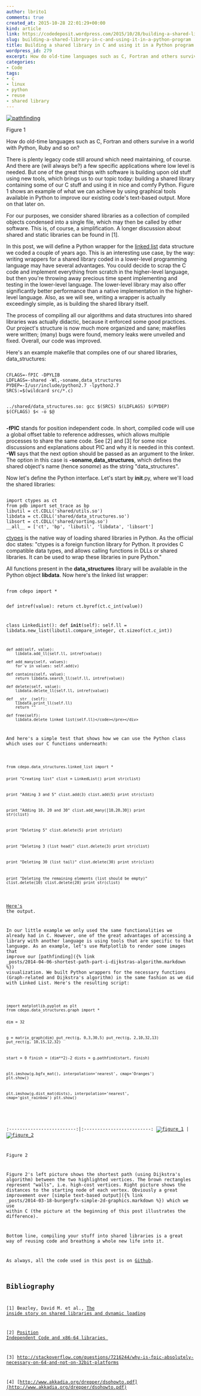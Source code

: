 ```yaml
---
author: lbrito1
comments: true
created_at: 2015-10-28 22:01:29+00:00
kind: article
link: https://codedeposit.wordpress.com/2015/10/28/building-a-shared-library-in-c-and-using-it-in-a-python-program/
slug: building-a-shared-library-in-c-and-using-it-in-a-python-program
title: Building a shared library in C and using it in a Python program
wordpress_id: 279
excerpt: How do old-time languages such as C, Fortran and others survive in a world with Python, Ruby and so on?
categories:
- Code
tags:
- c
- linux
- python
- reuse
- shared library
---
```


[![pathfinding](/assets/images/codedeposit/2015/10/pathfinding.png?w=660)](/assets/images/codedeposit/2015/10/pathfinding.png)

Figure 1

How do old-time languages such as C, Fortran and others survive in a world with Python, Ruby and so on?

There is plenty legacy code still around which need maintaining, of course. And there are (will always be?) a few specific applications where low level is needed. But one of the great things with software is building upon old stuff using new tools, which brings us to our topic today: building a shared library containing some of our C stuff and using it in nice and comfy Python. Figure 1 shows an example of what we can achieve by using graphical tools available in Python to improve our existing code's text-based output. More on that later on.

For our purposes, we consider shared libraries as a collection of compiled objects condensed into a single file, which may then be called by other software. This is, of course, a simplification. A longer discussion about shared and static libraries can be found in [1].

<!-- more -->

In this post, we will define a Python wrapper for the [linked list](https://codedeposit.wordpress.com/2014/02/14/3/) data structure we coded a couple of years ago. This is an interesting use case, by the way: writing wrappers for a shared library coded in a lower-level programming language may have several advantages. You could decide to scrap the C code and implement everything from scratch in the higher-level language, but then you're throwing away precious time spent implementing and testing in the lower-level language. The lower-level library may also offer significantly better performance than a native implementation in the higher-level language. Also, as we will see, writing a wrapper is actually exceedingly simple, as is building the shared library itself.

The process of compiling all our algorithms and data structures into shared libraries was actually didactic, because it enforced some good practices. Our project's structure is now much more organized and sane; makefiles were written; (many) bugs were found, memory leaks were unveiled and fixed. Overall, our code was improved.

Here's an example makefile that compiles one of our shared libraries, data_structures:

<div class="highlight"><pre><code class="language-make">
CFLAGS=-fPIC -DPYLIB
LDFLAGS=-shared -Wl,-soname,data_structures
PYDEP=-I/usr/include/python2.7 -lpython2.7
SRCS:=$(wildcard src/*.c)

../shared/data_structures.so:
	gcc $(SRCS) $(LDFLAGS) $(PYDEP) $(CFLAGS) $< -o $@
</code></pre></div>

**-fPIC** stands for position independent code. In short, compiled code will use a global offset table to reference addresses, which allows multiple processes to share the same code. See [2] and [3] for some nice discussions and explanations about PIC and why it is needed in this context. **-Wl** says that the next option should be passed as an argument to the linker. The option in this case is **-soname,data_structures**, which defines the shared object's name (hence _soname_) as the string "data_structures".

Now let's define the Python interface. Let's start by __init__.py, where we'll load the shared libraries:

<div class="highlight"><pre><code class="language-python">
import ctypes as ct
from pdb import set_trace as bp
libutil = ct.CDLL('shared/utils.so')
libdata = ct.CDLL('shared/data_structures.so')
libsort = ct.CDLL('shared/sorting.so')
__all__ = ['ct', 'bp', 'libutil', 'libdata', 'libsort']
</code></pre></div>

[ctypes](https://docs.python.org/2/library/ctypes.html) is the native way of loading shared libraries in Python. As the official doc states: "ctypes is a foreign function library for Python. It provides C compatible data types, and allows calling functions in DLLs or shared libraries. It can be used to wrap these libraries in pure Python."

All functions present in the **data_structures** library will be available in the Python object **libdata**. Now here's the linked list wrapper:

<div class="highlight"><pre><code class="language-python">
from cdepo import *

def intref(value):
	return ct.byref(ct.c_int(value))

class LinkedList():
	def __init__(self):
		self.ll = libdata.new_list(libutil.compare_integer, ct.sizeof(ct.c_int))

	def add(self, value):
		libdata.add_ll(self.ll, intref(value))

	def add_many(self, values):
		for v in values: self.add(v)

	def contains(self, value):
		return libdata.search_ll(self.ll, intref(value))

	def delete(self, value):
		libdata.delete_ll(self.ll, intref(value))

	def __str__(self):
		libdata.print_ll(self.ll)
		return ""

	def free(self):
		libdata.delete_linked_list(self.ll)</code></pre></div>

And here's a simple test that shows how we can use the Python class which uses our C functions underneath:

<div class="highlight"><pre><code class="language-python">
from cdepo.data_structures.linked_list import *

print "Creating list"
clist = LinkedList()
print str(clist)

print "Adding 3 and 5"
clist.add(3)
clist.add(5)
print str(clist)

print "Adding 10, 20 and 30"
clist.add_many([10,20,30])
print str(clist)

print "Deleting 5"
clist.delete(5)
print str(clist)

print "Deleting 3 (list head)"
clist.delete(3)
print str(clist)

print "Deleting 30 (list tail)"
clist.delete(30)
print str(clist)

print "Deleting the remaining elements (list should be empty)"
clist.delete(10)
clist.delete(20)
print str(clist)
</code></pre></div>

[Here's](https://gist.github.com/lbrito1/a1d0a1e60c126792d598) the output.

In our little example we only used the same functionalities we already had in C. However, one of the great advantages of accessing a library with another language is using tools that are specific to that language. As an example, let's use Matplotlib to render some images that improve our [pathfinding]({% link _posts/2014-04-06-shortest-path-part-i-dijkstras-algorithm.markdown %}) visualization. We built Python wrappers for the necessary functions (Graph-related and Dijkstra's algorithm) in the same fashion as we did with Linked List. Here's the resulting script:

<div class="highlight"><pre><code class="language-python">
import matplotlib.pyplot as plt
from cdepo.data_structures.graph import *

dim = 32

g = matrix_graph(dim)
put_rect(g, 0,3,30,5)
put_rect(g, 2,10,32,13)
put_rect(g, 10,15,12,32)

start = 0
finish = (dim**2)-2
dists = g.pathfind(start, finish)

plt.imshow(g.bgfx_mat(), interpolation='nearest', cmap='Oranges')
plt.show()

plt.imshow(g.dist_mat(dists), interpolation='nearest', cmap='gist_rainbow')
plt.show()

</code></pre></div>

:-------------------------:|:-------------------------:
[![figure_1](/assets/images/codedeposit/2015/10/figure_1.png?w=300)](/assets/images/codedeposit/2015/10/figure_1.png) | [![figure_2](/assets/images/codedeposit/2015/10/figure_2.png?w=300)](/assets/images/codedeposit/2015/10/figure_2.png)


Figure 2

Figure 2's left picture shows the shortest path (using Dijkstra's algorithm) between the two highlighted vertices. The brown rectangles represent "walls", i.e. high-cost vertices. Right picture shows the distances to the starting node of each vertex. Obviously a great improvement over [simple text-based output]({% link _posts/2014-03-18-burgergfx-simple-2d-graphics.markdown %}) which we use within C (the picture at the beginning of this post illustrates the difference).

Bottom line, compiling your stuff into shared libraries is a great way of reusing code and breathing a whole new life into it.

As always, all the code used in this post is on [Github](https://github.com/lbrito1/cstuff).

## Bibliography

[1] Beazley, David M. et al., [The inside story on shared libraries and dynamic loading](http://cseweb.ucsd.edu/~gbournou/CSE131/the_inside_story_on_shared_libraries_and_dynamic_loading.pdf)

[2] [Position Independent Code and x86-64 libraries ](https://www.technovelty.org/c/position-independent-code-and-x86-64-libraries.html)

[3] http://stackoverflow.com/questions/7216244/why-is-fpic-absolutely-necessary-on-64-and-not-on-32bit-platforms

[4] [http://www.akkadia.org/drepper/dsohowto.pdf](http://www.akkadia.org/drepper/dsohowto.pdf)
